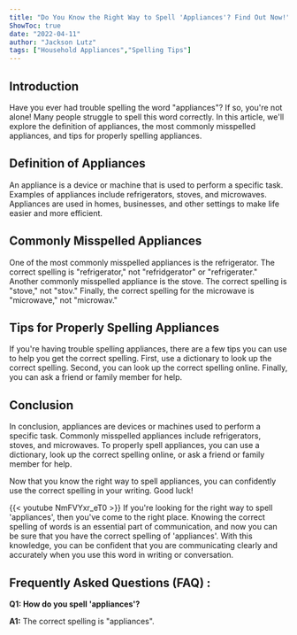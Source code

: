 ```yaml
---
title: "Do You Know the Right Way to Spell 'Appliances'? Find Out Now!"
ShowToc: true 
date: "2022-04-11"
author: "Jackson Lutz" 
tags: ["Household Appliances","Spelling Tips"]
---
```

## Introduction

Have you ever had trouble spelling the word "appliances"? If so, you're not alone! Many people struggle to spell this word correctly. In this article, we'll explore the definition of appliances, the most commonly misspelled appliances, and tips for properly spelling appliances. 

## Definition of Appliances

An appliance is a device or machine that is used to perform a specific task. Examples of appliances include refrigerators, stoves, and microwaves. Appliances are used in homes, businesses, and other settings to make life easier and more efficient. 

## Commonly Misspelled Appliances

One of the most commonly misspelled appliances is the refrigerator. The correct spelling is "refrigerator," not "refridgerator" or "refrigerater." Another commonly misspelled appliance is the stove. The correct spelling is "stove," not "stov." Finally, the correct spelling for the microwave is "microwave," not "microwav." 

## Tips for Properly Spelling Appliances

If you're having trouble spelling appliances, there are a few tips you can use to help you get the correct spelling. First, use a dictionary to look up the correct spelling. Second, you can look up the correct spelling online. Finally, you can ask a friend or family member for help. 

## Conclusion

In conclusion, appliances are devices or machines used to perform a specific task. Commonly misspelled appliances include refrigerators, stoves, and microwaves. To properly spell appliances, you can use a dictionary, look up the correct spelling online, or ask a friend or family member for help. 

Now that you know the right way to spell appliances, you can confidently use the correct spelling in your writing. Good luck!

{{< youtube NmFVYxr_eT0 >}} 
If you're looking for the right way to spell 'appliances', then you've come to the right place. Knowing the correct spelling of words is an essential part of communication, and now you can be sure that you have the correct spelling of 'appliances'. With this knowledge, you can be confident that you are communicating clearly and accurately when you use this word in writing or conversation.

## Frequently Asked Questions (FAQ) :
**Q1: How do you spell 'appliances'?**

**A1:** The correct spelling is "appliances".





